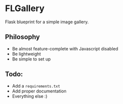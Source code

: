 # FLGallery
Flask blueprint for a simple image gallery. 

## Philosophy
- Be almost feature-complete with Javascript disabled
- Be lightweight
- Be simple to set up

## Todo:
- Add a `requirements.txt`
- Add proper documentation
- Everything else :)
